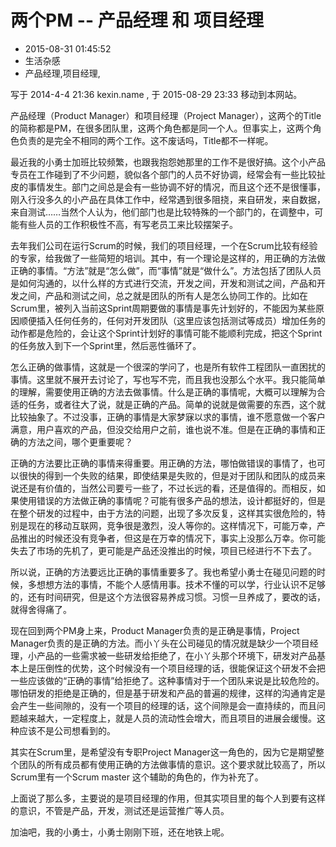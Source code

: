 # 两个PM -- 产品经理 和 项目经理
- 2015-08-31 01:45:52
- 生活杂感
- 产品经理,项目经理,

<!--markdown-->写于 2014-4-4 21:36 kexin.name , 于 2015-08-29 23:33 移动到本网站。


<!--more-->


产品经理（Product Manager）和项目经理（Project Manager），这两个的Title的简称都是PM，在很多团队里，这两个角色都是同一个人。但事实上，这两个角色负责的是完全不相同的两个工作。这不废话吗，Title都不一样呢。

最近我的小勇士加班比较频繁，也跟我抱怨她那里的工作不是很好搞。这个小产品专员在工作碰到了不少问题，貌似各个部门的人员不好协调，经常会有一些比较扯皮的事情发生。部门之间总是会有一些协调不好的情况，而且这个还不是很懂事，刚入行没多久的小产品在具体工作中，经常遇到很多阻挠，来自研发，来自数据，来自测试……当然个人认为，他们部门也是比较特殊的一个部门的，在调整中，可能有些人员的工作积极性不高，有写老员工来比较摆架子。

去年我们公司在运行Scrum的时候，我们的项目经理，一个在Scrum比较有经验的专家，给我做了一些简短的培训。其中，有一个理论是这样的，用正确的方法做正确的事情。“方法”就是“怎么做”，而“事情”就是“做什么”。方法包括了团队人员是如何沟通的，以什么样的方式进行交流，开发之间，开发和测试之间，产品和开发之间，产品和测试之间，总之就是团队的所有人是怎么协同工作的。比如在Scrum里，被列入当前这Sprint周期要做的事情是事先计划好的，不能因为某些原因顺便插入任何任务的，任何对开发团队（这里应该包括测试等成员）增加任务的动作都是危险的，会让这个Sprint计划好的事情可能不能顺利完成，把这个Sprint的任务放入到下一个Sprint里，然后恶性循环了。

怎么正确的做事情，这就是一个很深的学问了，也是所有软件工程团队一直困扰的事情。这里就不展开去讨论了，写也写不完，而且我也没那么个水平。我只能简单的理解，需要使用正确的方法去做事情。什么是正确的事情呢，大概可以理解为合适的任务，或者往大了说，就是正确的产品。简单的说就是做需要的东西，这个就比较抽象了。不过没事，正确的事情是大家梦寐以求的事情，谁不愿意做一个客户满意，用户喜欢的产品，但没交给用户之前，谁也说不准。但是在正确的事情和正确的方法之间，哪个更重要呢？

正确的方法要比正确的事情来得重要。用正确的方法，哪怕做错误的事情了，也可以很快的得到一个失败的结果，即使结果是失败的，但是对于团队和团队的成员来说还是有价值的，当然公司要亏一些了，不过长远的看，还是值得的。而相反，如果使用错误的方法做正确的事情呢？可能有很多产品的想法，设计都挺好的，但是在整个研发的过程中，由于方法的问题，出现了多次反复，这样其实很危险的，特别是现在的移动互联网，竞争很是激烈，没人等你的。这样情况下，可能万幸，产品推出的时候还没有竞争者，但这是在万幸的情况下，事实上没那么万幸。你可能失去了市场的先机了，更可能是产品还没推出的时候，项目已经进行不下去了。

所以说，正确的方法要远比正确的事情重要多了。我也希望小勇士在碰见问题的时候，多想想方法的事情，不能个人感情用事。技术不懂的可以学，行业认识不足够的，还有时间研究，但是这个方法很容易养成习惯。习惯一旦养成了，要改的话，就得舍得痛了。

现在回到两个PM身上来，Product Manager负责的是正确是事情，Project Manager负责的是正确的方法。而小丫头在公司碰见的情况就是缺少一个项目经理，小产品的一些需求被一些研发给拒绝了，在小丫头那个环境下，研发对产品基本上是压倒性的优势，这个时候没有一个项目经理的话，很能保证这个研发不会把一些应该做的“正确的事情”给拒绝了。这种事情对于一个团队来说是比较危险的。哪怕研发的拒绝是正确的，但是基于研发和产品的普遍的规律，这样的沟通肯定是会产生一些间隙的，没有一个项目的经理的话，这个间隙是会一直持续的，而且问题越来越大，一定程度上，就是人员的流动性会增大，而且项目的进展会缓慢。这种应该不是公司想看到的。

其实在Scrum里，是希望没有专职Project Manager这一角色的，因为它是期望整个团队的所有成员都有使用正确的方法做事情的意识。这个要求就比较高了，所以Scrum里有一个Scrum master 这个辅助的角色的，作为补充了。

上面说了那么多，主要说的是项目经理的作用，但其实项目里的每个人到要有这样的意识，不管是产品，开发，测试还是运营推广等人员。

加油吧，我的小勇士，小勇士刚刚下班，还在地铁上呢。